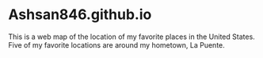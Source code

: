 # Ashsan846.github.io
This is a web map of the location of my favorite places in the United States. Five of my favorite locations are around my hometown, La Puente.
